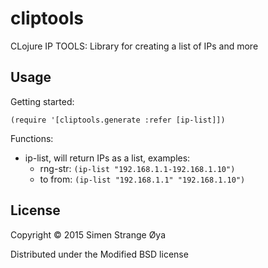 # cliptools

CLojure IP TOOLS: Library for creating a list of IPs and more

## Usage

Getting started:

`(require '[cliptools.generate :refer [ip-list]])`

Functions:

* ip-list, will return IPs as a list, examples:
  * rng-str: `(ip-list "192.168.1.1-192.168.1.10")`
  * to from: `(ip-list "192.168.1.1" "192.168.1.10")`

## License

Copyright © 2015 Simen Strange Øya

Distributed under the Modified BSD license
